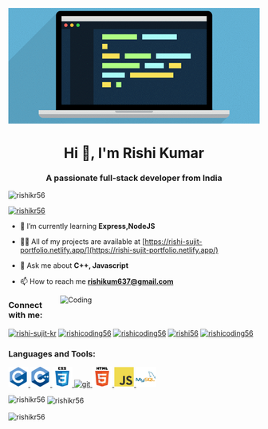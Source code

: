 ![MasterHead](./yy.gif)

<h1 align="center">Hi 👋, I'm Rishi Kumar</h1>
<h3 align="center">A passionate full-stack developer from India</h3>

<p align="left"> <img src="https://komarev.com/ghpvc/?username=rishikr56&label=Profile%20views&color=0e75b6&style=flat" alt="rishikr56" /> </p>

<p align="left"> <a href="https://github.com/ryo-ma/github-profile-trophy"><img src="https://github-profile-trophy.vercel.app/?username=rishikr56" alt="rishikr56" /></a> </p>

- 🌱 I’m currently learning **Express,NodeJS**

- 👨‍💻 All of my projects are available at [https://rishi-sujit-portfolio.netlify.app/](https://rishi-sujit-portfolio.netlify.app/)

- 💬 Ask me about **C++, Javascript**

- 📫 How to reach me **rishikum637@gmail.com**
<img align="right" alt="Coding" width="400" src="https://i.giphy.com/LYBHgc2yiO07G3dkkQ.webp">

<h3 align="left">Connect with me:</h3>
<p align="left">
<a href="https://linkedin.com/in/rishi-sujit-kr" target="blank"><img align="center" src="https://raw.githubusercontent.com/rahuldkjain/github-profile-readme-generator/master/src/images/icons/Social/linked-in-alt.svg" alt="rishi-sujit-kr" height="30" width="40" /></a>
<a href="https://www.codechef.com/users/rishicoding56" target="blank"><img align="center" src="https://cdn.jsdelivr.net/npm/simple-icons@3.1.0/icons/codechef.svg" alt="rishicoding56" height="30" width="40" /></a>
<a href="https://www.hackerrank.com/rishicoding56" target="blank"><img align="center" src="https://raw.githubusercontent.com/rahuldkjain/github-profile-readme-generator/master/src/images/icons/Social/hackerrank.svg" alt="rishicoding56" height="30" width="40" /></a>
<a href="https://codeforces.com/profile/rishi56" target="blank"><img align="center" src="https://raw.githubusercontent.com/rahuldkjain/github-profile-readme-generator/master/src/images/icons/Social/codeforces.svg" alt="rishi56" height="30" width="40" /></a>
<a href="https://www.leetcode.com/rishicoding56" target="blank"><img align="center" src="https://raw.githubusercontent.com/rahuldkjain/github-profile-readme-generator/master/src/images/icons/Social/leet-code.svg" alt="rishicoding56" height="30" width="40" /></a>
</p>

<h3 align="left">Languages and Tools:</h3>
<p align="left"> <a href="https://www.cprogramming.com/" target="_blank" rel="noreferrer"> <img src="https://raw.githubusercontent.com/devicons/devicon/master/icons/c/c-original.svg" alt="c" width="40" height="40"/> </a> <a href="https://www.w3schools.com/cpp/" target="_blank" rel="noreferrer"> <img src="https://raw.githubusercontent.com/devicons/devicon/master/icons/cplusplus/cplusplus-original.svg" alt="cplusplus" width="40" height="40"/> </a> <a href="https://www.w3schools.com/css/" target="_blank" rel="noreferrer"> <img src="https://raw.githubusercontent.com/devicons/devicon/master/icons/css3/css3-original-wordmark.svg" alt="css3" width="40" height="40"/> </a> <a href="https://git-scm.com/" target="_blank" rel="noreferrer"> <img src="https://www.vectorlogo.zone/logos/git-scm/git-scm-icon.svg" alt="git" width="40" height="40"/> </a> <a href="https://www.w3.org/html/" target="_blank" rel="noreferrer"> <img src="https://raw.githubusercontent.com/devicons/devicon/master/icons/html5/html5-original-wordmark.svg" alt="html5" width="40" height="40"/> </a> <a href="https://developer.mozilla.org/en-US/docs/Web/JavaScript" target="_blank" rel="noreferrer"> <img src="https://raw.githubusercontent.com/devicons/devicon/master/icons/javascript/javascript-original.svg" alt="javascript" width="40" height="40"/> </a> <a href="https://www.mysql.com/" target="_blank" rel="noreferrer"> <img src="https://raw.githubusercontent.com/devicons/devicon/master/icons/mysql/mysql-original-wordmark.svg" alt="mysql" width="40" height="40"/> </a> </p>

<p><img align="left" src="https://github-readme-stats.vercel.app/api/top-langs?username=rishikr56&show_icons=true&locale=en&layout=compact" alt="rishikr56" /></p>

<p>&nbsp;<img align="center" src="https://github-readme-stats.vercel.app/api?username=rishikr56&show_icons=true&locale=en" alt="rishikr56" /></p>

<p><img align="center" src="https://github-readme-streak-stats.herokuapp.com/?user=rishikr56&" alt="rishikr56" /></p>
